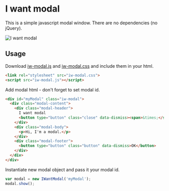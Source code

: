 # I want modal
This is a simple javascript modal window. There are no dependencies (no jQuery).

![I want modal](https://media.giphy.com/media/l49JJaOXJRJAkoaWc/giphy.gif)

## Usage
Download [iw-modal.js](https://raw.githubusercontent.com/kamgru/i-want-modal/master/dist/js/iw-modal.js) and [iw-modal.css](https://raw.githubusercontent.com/kamgru/i-want-modal/master/dist/css/iw-modal.css) and include them in your html.

```html
<link rel="stylesheet" src="iw-modal.css">
<script src="iw-modal.js"></script>
```

Add modal html - don't forget to set modal id.
```html
<div id="myModal" class="iw-modal">
  <div class="modal-content">
    <div class="modal-header">
      I want modal
      <button type="button" class="close" data-dismiss><span>&times;</span></button>
    </div>
    <div class="modal-body">
      <p>Hi, I'm a modal.</p>
    </div>
    <div class="modal-footer">
      <button type="button" class="button" data-dismiss>OK</button>
    </div>
  </div>
</div>
```

Instantiate new modal object and pass it your modal id.
```javascript
var modal = new IWantModal('myModal');
modal.show();
```
